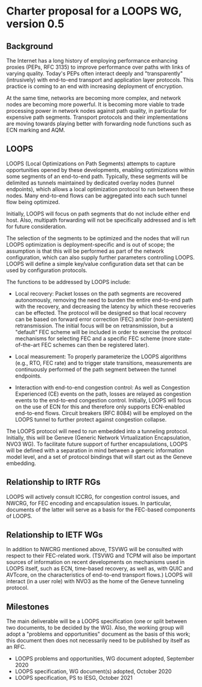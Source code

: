 # Charter proposal for a LOOPS WG, version 0.5

## Background

The Internet has a long history of employing performance enhancing
proxies (PEPs, RFC 3135) to improve performance over paths with links
of varying quality.  Today's PEPs often interact deeply and
"transparently" (intrusively) with end-to-end transport and
application layer protocols.  This practice is coming to an end with
increasing deployment of encryption.

At the same time, networks are becoming more complex, and
network nodes are becoming more powerful.  It is becoming more viable
to trade processing power in network nodes against path quality, in
particular for expensive path segments.  Transport protocols and their
implementations are moving towards playing better with forwarding node
functions such as ECN marking and AQM.

## LOOPS

LOOPS (Local Optimizations on Path Segments) attempts to capture
opportunities opened by these developments, enabling optimizations
within some segments of an end-to-end path.  Typically, these segments will be delimited
as tunnels maintained by dedicated overlay nodes (tunnel endpoints), which allows a local
optimization protocol to run between these nodes.  Many end-to-end
flows can be aggregated into each such tunnel flow being optimized.

Initially, LOOPS will focus on path segments that do not include
either end host.  Also, multipath forwarding will not be specifically
addressed and is left for future consideration.

The selection of the segments to be optimized and the nodes that will
run LOOPS optimization is deployment-specific and is out of scope;
the assumption is that this will be performed as part of the network
configuration, which can also supply further parameters controlling
LOOPS.  LOOPS will define a simple key/value configuration data
set that can be used by configuration protocols.

The functions to be addressed by LOOPS include:

* Local recovery:  Packet losses on the path segments are recovered
  autonomously, removing the need to burden the entire end-to-end path
  with the recovery, and decreasing the latency by which these
  recoveries can be effected.  The protocol will be designed so that
  local recovery can be based on forward error correction (FEC) and/or
  (non-persistent) retransmission.  The initial focus will be on
  retransmission, but a "default" FEC scheme will be included in
  order to exercise the protocol mechanisms for selecting FEC and a
  specific FEC scheme (more state-of-the-art FEC schemes can then be
  registered later).

* Local measurement: To properly parameterize the LOOPS algorithms
  (e.g., RTO, FEC rate) and to trigger state transitions, measurements
  are continuously performed of
  the path segment between the tunnel endpoints.

* Interaction with end-to-end congestion control:  As well as
  Congestion Experienced (CE) events on the path, losses are relayed as congestion events
  to the end-to-end congestion control. Initially, LOOPS will focus on
  the use of ECN for this and therefore only supports ECN-enabled
  end-to-end flows.  Circuit breakers (RFC 8084) will be employed on
  the LOOPS tunnel to further protect against congestion collapse.

The LOOPS protocol will need to run embedded into a tunneling
protocol.  Initially, this will be Geneve (Generic Network
Virtualization Encapsulation, NVO3 WG).  To facilitate future support of
further encapsulations, LOOPS will be defined with
a separation in mind between a generic information model level, and a
set of protocol bindings that will start out as the Geneve embedding.

## Relationship to IRTF RGs

LOOPS will actively consult ICCRG, for congestion control issues, and
NWCRG, for FEC encoding and encapsulation issues.  In particular,
documents of the latter will serve as a basis for the FEC-based
components of LOOPS.

## Relationship to IETF WGs

In addition to NWCRG mentioned above, TSVWG will be consulted with
respect to their FEC-related work.
(TSVWG and TCPM will also be important sources of information on
recent developments on mechanisms used in LOOPS itself, such as ECN,
time-based recovery, as well as, with QUIC and AVTcore, on the
characteristics of end-to-end transport flows.)
LOOPS will interact (in a user role) with NVO3 as the home of
the Geneve tunneling protocol.

## Milestones

The main deliverable will be a LOOPS specification (one or split
between two documents, to be decided by the WG).
Also, the working group will adopt a "problems and opportunities"
document as the basis of this work; this document then does not
necessarily need to be published by itself as an RFC.

* LOOPS problems and opportunities, WG document adopted, September 2020
* LOOPS specification, WG document(s) adopted, October 2020
* LOOPS specification, PS to IESG, October 2021
